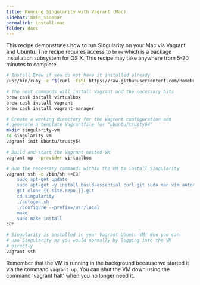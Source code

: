 ```yaml
---
title: Running Singularity with Vagrant (Mac)
sidebar: main_sidebar
permalink: install-mac
folder: docs
---
```


This recipe demonstrates how to run Singularity on your Mac via Vagrant and Ubuntu. The recipe requires access to `brew` which is a package installation subsystem for OS X. This recipe may take anywhere from 5-20 minutes to complete.

```bash
# Install Brew if you do not have it installed already
/usr/bin/ruby -e "$(curl -fsSL https://raw.githubusercontent.com/Homebrew/install/master/install)"

# The next commands will install Vagrant and the necessary bits
brew cask install virtualbox
brew cask install vagrant
brew cask install vagrant-manager

# Create a working directory for the Vagrant configuration and
# generate a template Vagrantfile for "ubuntu/trusty64"
mkdir singularity-vm
cd singularity-vm
vagrant init ubuntu/trusty64

# Build and start the Vagrant hosted VM
vagrant up --provider virtualbox

# Run the necessary commands within the VM to install Singularity
vagrant ssh -c /bin/sh <<EOF
    sudo apt-get update
    sudo apt-get -y install build-essential curl git sudo man vim autoconf libtool
    git clone {{ site.repo }}.git
    cd singularity
    ./autogen.sh
    ./configure --prefix=/usr/local
    make
    sudo make install
EOF

# Singularity is installed in your Vagrant Ubuntu VM! Now you can
# use Singularity as you would normally by logging into the VM
# directly
vagrant ssh
```

Remember that the VM is running in the background because we started it via the command `vagrant up`. You can shut the VM down using the command 'vagrant halt' when you no longer need it.
